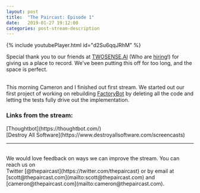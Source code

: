 ```yaml
---
layout: post
title:  "The Paircast: Episode 1"
date:   2019-01-27 19:12:00
categories: post-stream-description
---
```


{% include youtubePlayer.html id="d2Su6qqJRhM" %}

Special thank you to our friends at [TWOSENSE.AI](https://www.twosense.ai) (Who are [hiring](https://www.twosense.ai/jobs/)!) for giving us a place to record.
We've been putting this off for too long, and the space is perfect.
<br/>
<br/>

This morning Cameron and I finished out first stream. We started out our first project of working on rebuilding
[FactoryBot](https://github.com/thoughtbot/factory_bot) by deleting all the code and letting the tests fully drive out the implementation.

<h3>Links from the stream:</h3>
[Thoughtbot](https://thoughtbot.com/)<br/>
[Destroy All Software](https://www.destroyallsoftware.com/screencasts)
<br/>
<hr/>
<br/>
We would love feedback on ways we can improve the stream. You can reach us on
<br/>
Twitter [@thepaircast](https://twitter.com/thepaircast) or by email at<br/>
[scott@thepaircast.com](mailto:scott@thepaircast.com) and
[cameron@thepaircast.com](mailto:cameron@thepaircast.com).
